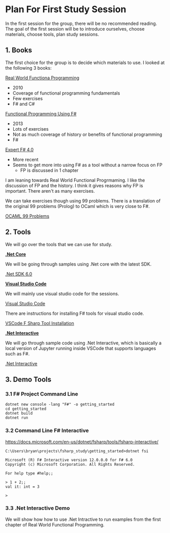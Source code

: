 # Plan For First Study Session

In the first session for the group, there will be no recommended reading. The goal of
the first session will be to introduce ourselves, choose materials, choose tools, plan study sessions.

## 1. Books

The first choice for the group is to decide which materials to use. I looked at the following 3 books:

[Real World Functiona Programming](https://www.manning.com/books/real-world-functional-programming?query=real%20world%20functional%20programming)

* 2010
* Coverage of functional programming fundamentals
* Few exercises
* F# and C#


[Functional Programming Using F#](https://www.amazon.com/Functional-Programming-Using-Michael-Hansen-ebook-dp-B00CARIB52/dp/B00CARIB52/ref=mt_other?_encoding=UTF8&me=&qid=1636733852)

* 2013
* Lots of exercises
* Not as much coverage of history or benefits of functional programming
* F#

[Expert F# 4.0](https://link.springer.com/book/10.1007/978-1-4842-0740-6?utm_medium=affiliate&utm_source=commission_junction&CJEVENT=25654b34436911ec81945df20a1c0e13&utm_campaign=3_nsn6445_brand_PID9069228&utm_content=de_textlink&?utm_medium=affiliate&utm_term=PID9069228)

* More recent
* Seems to get more into using F# as a tool without a narrow focus on FP
    * FP is discussed in 1 chapter

I am leaning towards Real World Functional Progrmaming. I like the discussion of FP and the history. I think it gives reasons why
FP is important. There aren't as many exercises.

We can take exercises though using 99 problems. There is a translation of the original 99 problems (Prolog) to OCaml which is very
close to F#.

[OCAML 99 Problems](https://ocaml.org/learn/tutorials/99problems.html)

## 2. Tools

We will go over the tools that we can use for study.

<b><u>.Net Core</u></b>

We will be going through samples using .Net core with the latest SDK.

[.Net SDK 6.0](https://dotnet.microsoft.com/download/dotnet/thank-you/sdk-6.0.100-windows-x64-installer)


<b><u>Visual Studio Code</u></b>

We will mainly use visual studio code for the sessions.

[Visual Studio Code](https://code.visualstudio.com/)

There are instructions for installing F# tools for visual studio code.

[VSCode F Sharp Tool Installation](https://docs.microsoft.com/en-us/dotnet/fsharp/get-started/install-fsharp#install-f-with-visual-studio-code)

<b><u>.Net Interactive</u></b>

We will go through sample code using .Net Interactive, which is basically a local version of Jupyter running inside VSCode that supports languages such as F#.

[.Net Interactive](https://marketplace.visualstudio.com/items?itemName=ms-dotnettools.dotnet-interactive-vscode)

## 3. Demo Tools

### 3.1 F# Project Command Line

```
dotnet new console -lang "F#" -o getting_started
cd getting_started
dotnet build
dotnet run
```

### 3.2 Command Line F# Interactive

https://docs.microsoft.com/en-us/dotnet/fsharp/tools/fsharp-interactive/

```
C:\Users\bryan\projects\fsharp_study\getting_started>dotnet fsi

Microsoft (R) F# Interactive version 12.0.0.0 for F# 6.0
Copyright (c) Microsoft Corporation. All Rights Reserved.

For help type #help;;

> 1 + 2;;
val it: int = 3

>
```

### 3.3 .Net Interactive Demo

We will show how how to use .Net Intractive to run examples from the first chapter
of Real World Functional Programming.

